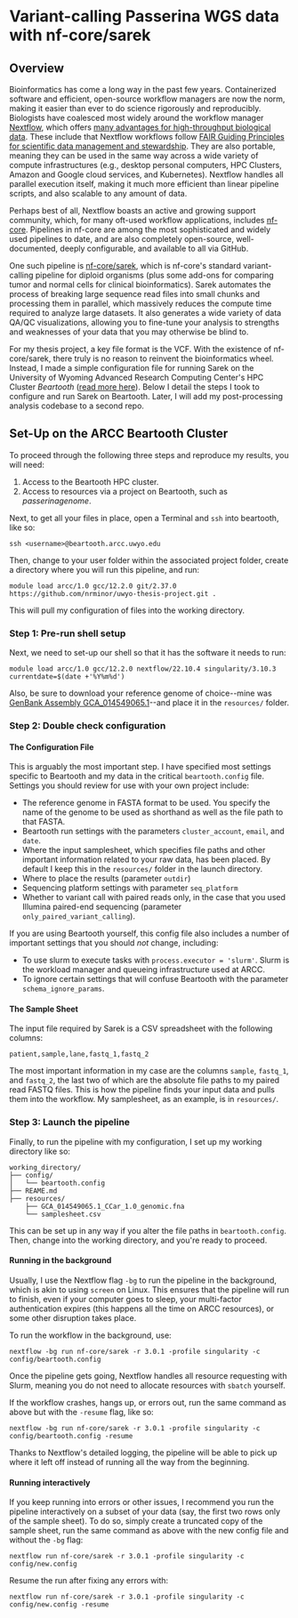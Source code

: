 # Variant-calling Passerina WGS data with nf-core/sarek

## Overview

Bioinformatics has come a long way in the past few years. Containerized software and efficient, open-source workflow managers are now the norm, making it easier than ever to do science rigorously and reproducibly. Biologists have coalesced most widely around the workflow manager [Nextflow](https://nextflow.io/), which offers [many advantages for high-throughput biological data](https://www.nextflow.io/blog/2022/learn-nextflow-in-2022.html). These include that Nextflow workflows follow [FAIR Guiding Principles for scientific data management and stewardship](https://www.nature.com/articles/sdata201618). They are also portable, meaning they can be used in the same way across a wide variety of compute infrastructures (e.g., desktop personal computers, HPC Clusters, Amazon and Google cloud services, and Kubernetes). Nextflow handles all parallel execution itself, making it much more efficient than linear pipeline scripts, and also scalable to any amount of data.

Perhaps best of all, Nextflow boasts an active and growing support community, which, for many oft-used workflow applications, includes [nf-core](https://nf-co.re/). Pipelines in nf-core are among the most sophisticated and widely used pipelines to date, and are also completely open-source, well-documented, deeply configurable, and available to all via GitHub.

One such pipeline is [nf-core/sarek](https://nf-co.re/sarek), which is nf-core's standard variant-calling pipeline for diploid organisms (plus some add-ons for comparing tumor and normal cells for clinical bioinformatics). Sarek automates the process of breaking large sequence read files into small chunks and processing them in parallel, which massively reduces the compute time required to analyze large datasets. It also generates a wide variety of data QA/QC visualizations, allowing you to fine-tune your analysis to strengths and weaknesses of your data that you may otherwise be blind to.

For my thesis project, a key file format is the VCF. With the existence of nf-core/sarek, there truly is no reason to reinvent the bioinformatics wheel. Instead, I made a simple configuration file for running Sarek on the University of Wyoming Advanced Research Computing Center's HPC Cluster _Beartooth_ ([read more here](https://arccwiki.atlassian.net/wiki/spaces/DOCUMENTAT/pages/1683587073)). Below I detail the steps I took to configure and run Sarek on Beartooth. Later, I will add my post-processing analysis codebase to a second repo.

## Set-Up on the ARCC Beartooth Cluster

To proceed through the following three steps and reproduce my results, you will need:

1. Access to the Beartooth HPC cluster.
2. Access to resources via a project on Beartooth, such as _passerinagenome_.

Next, to get all your files in place, open a Terminal and `ssh` into beartooth, like so:

```
ssh <username>@beartooth.arcc.uwyo.edu
```

Then, change to your user folder within the associated project folder, create a directory where you will run this pipeline, and run:

```
module load arcc/1.0 gcc/12.2.0 git/2.37.0
https://github.com/nrminor/uwyo-thesis-project.git .
```

This will pull my configuration of files into the working directory.

### Step 1: Pre-run shell setup

Next, we need to set-up our shell so that it has the software it needs to run:

```
module load arcc/1.0 gcc/12.2.0 nextflow/22.10.4 singularity/3.10.3
currentdate=$(date +'%Y%m%d')
```

Also, be sure to download your reference genome of choice--mine was [GenBank Assembly GCA_014549065.1](https://www.ncbi.nlm.nih.gov/assembly/GCA_014549065.1/)--and place it in the `resources/` folder.

### Step 2: Double check configuration

#### The Configuration File

This is arguably the most important step. I have specified most settings specific to Beartooth and my data in the critical `beartooth.config` file. Settings you should review for use with your own project include:

- The reference genome in FASTA format to be used. You specify the name of the genome to be used as shorthand as well as the file path to that FASTA.
- Beartooth run settings with the parameters `cluster_account`, `email`, and `date`.
- Where the input samplesheet, which specifies file paths and other important information related to your raw data, has been placed. By default I keep this in the `resources/` folder in the launch directory.
- Where to place the results (parameter `outdir`)
- Sequencing platform settings with parameter `seq_platform`
- Whether to variant call with paired reads only, in the case that you used Illumina paired-end sequencing (parameter `only_paired_variant_calling`).

If you are using Beartooth yourself, this config file also includes a number of important settings that you should _not_ change, including:

- To use slurm to execute tasks with `process.executor = 'slurm'`. Slurm is the workload manager and queueing infrastructure used at ARCC.
- To ignore certain settings that will confuse Beartooth with the parameter `schema_ignore_params`.

#### The Sample Sheet

The input file required by Sarek is a CSV spreadsheet with the following columns:

```
patient,sample,lane,fastq_1,fastq_2
```

The most important information in my case are the columns `sample`, `fastq_1`, and `fastq_2`, the last two of which are the absolute file paths to my paired read FASTQ files. This is how the pipeline finds your input data and pulls them into the workflow. My samplesheet, as an example, is in `resources/`.

### Step 3: Launch the pipeline

Finally, to run the pipeline with my configuration, I set up my working directory like so:

```
working_directory/
├── config/
│   └── beartooth.config
├── REAME.md
├── resources/
    ├── GCA_014549065.1_CCar_1.0_genomic.fna
    └── samplesheet.csv
```

This can be set up in any way if you alter the file paths in `beartooth.config`. Then, change into the working directory, and you're ready to proceed.

#### Running in the background

Usually, I use the Nextflow flag `-bg` to run the pipeline in the background, which is akin to using `screen` on Linux. This ensures that the pipeline will run to finish, even if your computer goes to sleep, your multi-factor authentication expires (this happens all the time on ARCC resources), or some other disruption takes place.

To run the workflow in the background, use:

```
nextflow -bg run nf-core/sarek -r 3.0.1 -profile singularity -c config/beartooth.config

```

Once the pipeline gets going, Nextflow handles all resource requesting with Slurm, meaning you do not need to allocate resources with `sbatch` yourself.

If the workflow crashes, hangs up, or errors out, run the same command as above but with the `-resume` flag, like so:

```
nextflow -bg run nf-core/sarek -r 3.0.1 -profile singularity -c config/beartooth.config -resume
```

Thanks to Nextflow's detailed logging, the pipeline will be able to pick up where it left off instead of running all the way from the beginning.

#### Running interactively

If you keep running into errors or other issues, I recommend you run the pipeline interactively on a subset of your data (say, the first two rows only of the sample sheet). To do so, simply create a truncated copy of the sample sheet, run the same command as above with the new config file and without the `-bg` flag:

```
nextflow run nf-core/sarek -r 3.0.1 -profile singularity -c config/new.config
```

Resume the run after fixing any errors with:

```
nextflow run nf-core/sarek -r 3.0.1 -profile singularity -c config/new.config -resume
```
